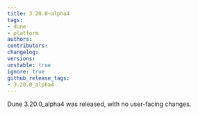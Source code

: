 ```yaml
---
title: 3.20.0~alpha4
tags:
- dune
- platform
authors:
contributors:
changelog:
versions:
unstable: true
ignore: true
github_release_tags:
- 3.20.0_alpha4
---
```


Dune 3.20.0_alpha4 was released, with no user-facing changes.